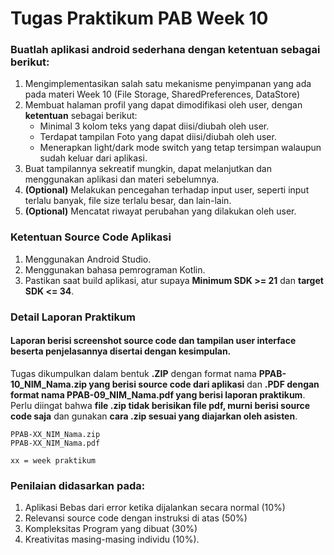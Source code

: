 # Tugas Praktikum PAB Week 10

### Buatlah aplikasi android sederhana dengan ketentuan sebagai berikut:
1. Mengimplementasikan salah satu mekanisme penyimpanan yang ada pada materi Week 10 (File Storage, SharedPreferences, DataStore)
2. Membuat halaman profil yang dapat dimodifikasi oleh user, dengan **ketentuan** sebagai berikut:
    - Minimal 3 kolom teks yang dapat diisi/diubah oleh user.
    - Terdapat tampilan Foto yang dapat diisi/diubah oleh user.
    - Menerapkan light/dark mode switch yang tetap tersimpan walaupun sudah keluar dari aplikasi.
3. Buat tampilannya sekreatif mungkin, dapat melanjutkan dan menggunakan aplikasi dan materi sebelumnya.
4. **(Optional)** Melakukan pencegahan terhadap input user, seperti input terlalu banyak, file size terlalu besar, dan lain-lain.
5. **(Optional)** Mencatat riwayat perubahan yang dilakukan oleh user.

### Ketentuan Source Code Aplikasi
1. Menggunakan Android Studio.
2. Menggunakan bahasa pemrograman Kotlin.
3. Pastikan saat build aplikasi, atur supaya **Minimum SDK >= 21** dan **target SDK <= 34**.

### Detail Laporan Praktikum
#### Laporan berisi screenshot source code dan tampilan user interface beserta penjelasannya disertai dengan kesimpulan. 
    
Tugas dikumpulkan dalam bentuk **.ZIP** dengan format nama **PPAB-10_NIM_Nama.zip yang berisi source code dari aplikasi** dan **.PDF dengan format nama PPAB-09_NIM_Nama.pdf yang berisi laporan praktikum**. Perlu diingat bahwa **file .zip tidak berisikan file pdf, murni berisi source code saja** dan gunakan **cara .zip sesuai yang diajarkan oleh asisten**.

    PPAB-XX_NIM_Nama.zip
    PPAB-XX_NIM_Nama.pdf
    
    xx = week praktikum

### Penilaian didasarkan pada: 

  1. Aplikasi Bebas dari error ketika dijalankan secara normal (10%)
  2. Relevansi source code dengan instruksi di atas (50%) 
  3. Kompleksitas Program yang dibuat (30%)
  4. Kreativitas masing-masing individu (10%).
